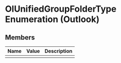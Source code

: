 
# OlUnifiedGroupFolderType Enumeration (Outlook)

## Members



|**Name**|**Value**|**Description**|
|:-----|:-----|:-----|
||||

